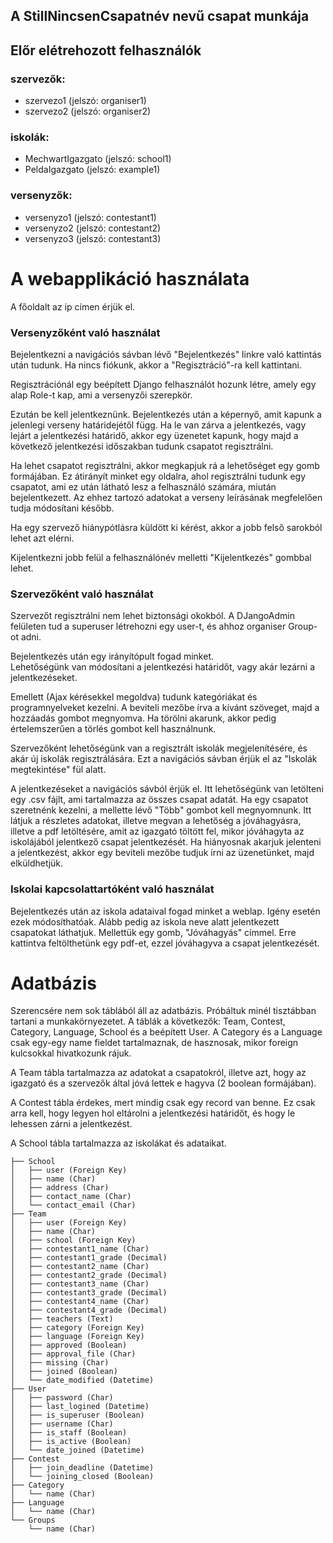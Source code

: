 ## A StillNincsenCsapatnév nevű csapat munkája

## Előr elétrehozott felhasználók
### szervezők:
- szervezo1 (jelszó: organiser1)
- szervezo2 (jelszó: organiser2)

### iskolák:
- MechwartIgazgato (jelszó: school1)
- PeldaIgazgato (jelszó: example1)

### versenyzők:
- versenyzo1 (jelszó: contestant1)
- versenyzo2 (jelszó: contestant2)
- versenyzo3 (jelszó: contestant3)

# A webapplikáció használata
A főoldalt az ip címen érjük el.

### Versenyzőként való használat
Bejelentkezni a navigációs sávban lévő "Bejelentkezés" linkre való kattintás után tudunk. Ha nincs fiókunk, akkor a "Regisztráció"-ra kell kattintani.

Regisztrációnál egy beépített Django felhasználót hozunk létre, amely egy alap Role-t kap, ami a versenyzői szerepkör.

Ezután be kell jelentkeznünk. Bejelentkezés után a képernyő, amit kapunk a jelenlegi verseny határidejétől függ. Ha le van zárva a jelentkezés, vagy lejárt a jelentkezési határidő, akkor egy üzenetet kapunk, hogy majd a következő jelentkezési időszakban tudunk csapatot regisztrálni.

Ha lehet csapatot regisztrálni, akkor megkapjuk rá a lehetőséget egy gomb formájában. Ez átirányít minket egy oldalra, ahol regisztrálni tudunk egy csapatot, ami ez után látható lesz a felhasználó számára, miután bejelentkezett. Az ehhez tartozó adatokat a verseny leírásának megfelelően tudja módosítani később.

Ha egy szervező hiánypótlásra küldött ki kérést, akkor a jobb felső sarokból lehet azt elérni.

Kijelentkezni jobb felül a felhasználónév melletti "Kijelentkezés" gombbal lehet.

### Szervezőként való használat
Szervezőt regisztrálni nem lehet biztonsági okokból. A DJangoAdmin felületen tud a superuser létrehozni egy user-t, és ahhoz organiser Group-ot adni.

Bejelentkezés után egy irányítópult fogad minket.\
Lehetőségünk van módosítani a jelentkezési határidőt, vagy akár lezárni a jelentkezéseket.

Emellett (Ajax kérésekkel megoldva) tudunk kategóriákat és programnyelveket kezelni. A beviteli mezőbe írva a kívánt szöveget, majd a hozzáadás gombot megnyomva. Ha törölni akarunk, akkor pedig értelemszerűen a törlés gombot kell használnunk.

Szervezőként lehetőségünk van a regisztrált iskolák megjelenítésére, és akár új iskolák regisztrálására. Ezt a navigációs sávban érjük el az "Iskolák megtekintése" fül alatt.

A jelentkezéseket a navigációs sávból érjük el. Itt lehetőségünk van letölteni egy .csv fájlt, ami tartalmazza az összes csapat adatát. Ha egy csapatot szeretnénk kezelni, a mellette lévő "Több" gombot kell megnyomnunk. Itt látjuk a részletes adatokat, illetve megvan a lehetőség a jóváhagyásra, illetve a pdf letöltésére, amit az igazgató töltött fel, mikor jóváhagyta az iskolájából jelentkező csapat jelentkezését. Ha hiányosnak akarjuk jelenteni a jelentkezést, akkor egy beviteli mezőbe tudjuk írni az üzenetünket, majd elküldhetjük.

### Iskolai kapcsolattartóként való használat
Bejelentkezés után az iskola adataival fogad minket a weblap. Igény esetén ezek módosíthatóak. Alább pedig az iskola neve alatt jelentkezett csapatokat láthatjuk. Mellettük egy gomb, "Jóváhagyás" címmel. Erre kattintva feltölthetünk egy pdf-et, ezzel jóváhagyva a csapat jelentkezését.


# Adatbázis
Szerencsére nem sok táblából áll az adatbázis. Próbáltuk minél tisztábban tartani a munkakörnyezetet. A táblák a következők: Team, Contest, Category, Language, School és a beépített User.
A Category és a Language csak egy-egy name fieldet tartalmaznak, de hasznosak, mikor foreign kulcsokkal hivatkozunk rájuk.

A Team tábla tartalmazza az adatokat a csapatokról, illetve azt, hogy az igazgató és a szervezők által jóvá lettek e hagyva (2 boolean formájában).

A Contest tábla érdekes, mert mindig csak egy record van benne. Ez csak arra kell, hogy legyen hol eltárolni a jelentkezési határidőt, és hogy le lehessen zárni a jelentkezést.

A School tábla tartalmazza az iskolákat és adataikat.
```
├── School
│   ├── user (Foreign Key)
│   ├── name (Char)
│   ├── address (Char)
│   ├── contact_name (Char)
│   └── contact_email (Char)
├── Team
│   ├── user (Foreign Key)
│   ├── name (Char)
│   ├── school (Foreign Key)
│   ├── contestant1_name (Char)
│   ├── contestant1_grade (Decimal)
│   ├── contestant2_name (Char)
│   ├── contestant2_grade (Decimal)
│   ├── contestant3_name (Char)
│   ├── contestant3_grade (Decimal)
│   ├── contestant4_name (Char)
│   ├── contestant4_grade (Decimal)
│   ├── teachers (Text)
│   ├── category (Foreign Key)
│   ├── language (Foreign Key)
│   ├── approved (Boolean)
│   ├── approval_file (Char)
│   ├── missing (Char)
│   ├── joined (Boolean)
│   └── date_modified (Datetime)
├── User
│   ├── password (Char)
│   ├── last_logined (Datetime)
│   ├── is_superuser (Boolean)
│   ├── username (Char)
│   ├── is_staff (Boolean)
│   ├── is_active (Boolean)
│   └── date_joined (Datetime)
├── Contest
│   ├── join_deadline (Datetime)
│   └── joining_closed (Boolean)
├── Category
│   └── name (Char)
├── Language
│   └── name (Char)
└── Groups
    └── name (Char)
```